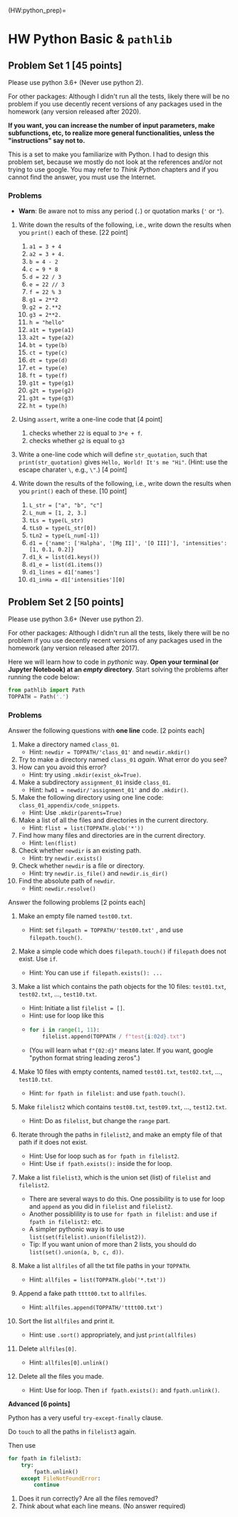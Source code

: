 (HW:python_prep)=
# HW Python Basic & ``pathlib``

## Problem Set 1 [45 points]

Please use python 3.6+ (Never use python 2).

For other packages: Although I didn't run all the tests, likely there will be no problem if you use decently recent versions of any packages used in the homework (any version released after 2020).

**If you want, you can increase the number of input parameters, make subfunctions, etc, to realize more general functionalities, unless the "instructions" say not to.**

This is a set to make you familiarize with Python. I had to design this problem set, because we mostly do not look at the references and/or not trying to use google. You may refer to *Think Python* chapters and if you cannot find the answer, you must use the Internet.

### Problems

- **Warn**: Be aware not to miss any period (`.`) or quotation marks (`'` or `"`).

1. Write down the results of the following, i.e., write down the results when you `print()` each of these.  [22 point]

   1. `a1 = 3 + 4`
   2. `a2 = 3 + 4.`
   3. `b = 4 - 2`
   4. `c = 9 * 8`
   5. `d = 22 / 3`
   6. `e = 22 // 3`
   7. `f = 22 % 3`
   8. `g1 = 2**2`
   9. `g2 = 2.**2`
   10. `g3 = 2**2.`
   11. `h = "hello"`
   12. `a1t = type(a1)`
   13. `a2t = type(a2)`
   14. `bt = type(b)`
   15. `ct = type(c)`
   16. `dt = type(d)`
   17. `et = type(e)`
   18. `ft = type(f)`
   19. `g1t = type(g1)`
   20. `g2t = type(g2)`
   21. `g3t = type(g3)`
   22. `ht = type(h)`

2. Using `assert`, write a one-line code that [4 point]

   1. checks whether `22` is equal to `3*e + f`.
   2. checks whether `g2` is equal to `g3`

3. Write a one-line code which will define `str_quotation`, such that `print(str_quotation)` gives `Hello, World! It's me "Hi"`.  (Hint: use the escape charater `\`, e.g., `\"`.) [4 point]

4. Write down the results of the following, i.e., write down the results when you `print()` each of these. [10 point]

   1. ``L_str = ["a", "b", "c"]``
   2. ``L_num = [1, 2, 3.]``
   3. ``tLs = type(L_str)``
   4. ``tLs0 = type(L_str[0])``
   5. ``tLn2 = type(L_num[-1])``
   6. ``d1 = {'name': ['Halpha', '[Mg II]', '[O III]'], 'intensities': [1, 0.1, 0.2]}``
   7. ``d1_k = list(d1.keys())``
   8. ``d1_e = list(d1.items())``
   9. ``d1_lines = d1['names']``
   10. ``d1_inHa = d1['intensities'][0]``


## Problem Set 2 [50 points]

Please use python 3.6+ (Never use python 2).

For other packages: Although I didn't run all the tests, likely there will be no problem if you use decently recent versions of any packages used in the homework (any version released after 2017).

Here we will learn how to code in *pythonic* way. **Open your terminal (or Jupyter Notebook) at an *empty* directory**. Start solving the problems after running the code below:

```python
from pathlib import Path
TOPPATH = Path('.')
```

### Problems
Answer the following questions with **one line** code. [2 points each]

1. Make a directory named ``class_01``.
   - Hint: ``newdir = TOPPATH/'class_01'`` and ``newdir.mkdir()``
2. Try to make a directory named ``class_01`` *again*. What error do you see?
3. How can you avoid this error?
   - Hint: try using ``.mkdir(exist_ok=True)``.
4. Make a subdirectory ``assignment_01`` inside ``class_01``.
   - Hint: ``hw01 = newdir/'assignment_01'`` and do ``.mkdir()``.
5. Make the following directory using one line code: ``class_01_appendix/code_snippets``.
   - Hint: Use ``.mkdir(parents=True)``
6. Make a list of all the files and directories in the current directory.
   - Hint: ``flist = list(TOPPATH.glob('*'))``
7. Find how many files and directories are in the current directory.
   - Hint: ``len(flist)``
8. Check whether ``newdir`` is an existing path.
   - Hint: try ``newdir.exists()``
9. Check whether ``newdir`` is a file or directory.
   - Hint: try ``newdir.is_file()`` and ``newdir.is_dir()``
10. Find the absolute path of ``newdir``.
    - Hint: ``newdir.resolve()``

Answer the following problems [2 points each]

1. Make an empty file named ``test00.txt``.
   - Hint: set ``filepath = TOPPATH/'test00.txt'`` , and use ``filepath.touch()``.

2. Make a simple code which does ``filepath.touch()`` if ``filepath`` does not exist. Use ``if``.
   - Hint: You can use ``if filepath.exists(): ...``

3. Make a list which contains the path objects for the 10 files: ``test01.txt``, ``test02.txt``, ..., ``test10.txt``.
   - Hint: Initiate a list ``filelist = []``.
   - Hint: use for loop like this
   - ```python
     for i in range(1, 11):
         filelist.append(TOPPATH / f"test{i:02d}.txt")
     ```
   - (You will learn what ``f"{02:d}"`` means later. If you want, google "python format string leading zeros".)

4. Make 10 files with empty contents, named ``test01.txt``, ``test02.txt``, ..., ``test10.txt``.
   - Hint: ``for fpath in filelist:`` and use ``fpath.touch()``.

5. Make ``filelist2`` which contains ``test08.txt``, ``test09.txt``, ..., ``test12.txt``.
   - Hint: Do as ``filelist``, but change the ``range`` part.

6. Iterate through the paths in ``filelist2``, and make an empty file of that path if it does not exist.
   - Hint: Use for loop such as ``for fpath in filelist2``.
   - Hint: Use ``if fpath.exists():`` inside the for loop.

7. Make a list ``filelist3``, which is the union set (list) of ``filelist`` and ``filelist2``.
   - There are several ways to do this. One possibility is to use for loop and ``append`` as you did in ``filelist`` and ``filelist2``.
   - Another possiblility is to use ``for fpath in filelist:`` and use ``if fpath in filelist2:`` etc.
   - A simpler pythonic way is to use ``list(set(filelist).union(filelist2))``.
   - Tip: If you want union of more than 2 lists, you should do ``list(set().union(a, b, c, d))``.

8. Make a list ``allfiles`` of all the txt file paths in your ``TOPPATH``.
   - Hint: ``allfiles = list(TOPPATH.glob('*.txt'))``
9. Append a fake path ``tttt00.txt`` to ``allfiles``.
   - Hint: ``allfiles.append(TOPPATH/'tttt00.txt')``
10. Sort the list ``allfiles`` and print it.
    - Hint: use ``.sort()`` appropriately, and just ``print(allfiles)``
11. Delete ``allfiles[0]``.
    - Hint: ``allfiles[0].unlink()``
12. Delete all the files you made.
    - Hint: Use for loop. Then ``if fpath.exists():`` and ``fpath.unlink()``.


**Advanced [6 points]**

Python has a very useful ``try-except-finally`` clause.

Do ``touch`` to all the paths in ``filelist3`` again.

Then use

```python
for fpath in filelist3:
    try:
        fpath.unlink()
    except FileNotFoundError:
        continue
```

1. Does it run correctly? Are all the files removed?
2. *Think* about what each line means. (No answer required)


